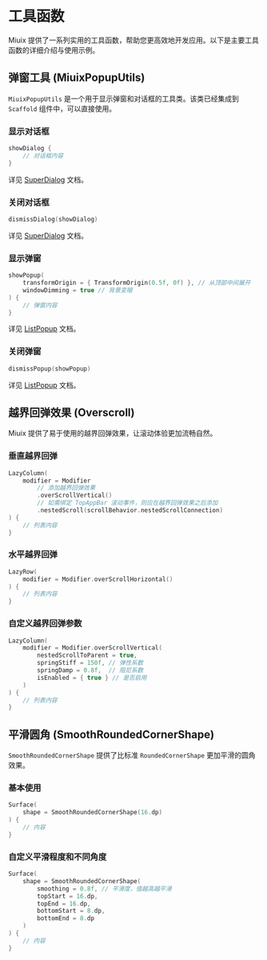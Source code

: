 # 工具函数

Miuix 提供了一系列实用的工具函数，帮助您更高效地开发应用。以下是主要工具函数的详细介绍与使用示例。

## 弹窗工具 (MiuixPopupUtils)

`MiuixPopupUtils` 是一个用于显示弹窗和对话框的工具类。该类已经集成到 `Scaffold` 组件中，可以直接使用。

### 显示对话框

```kotlin
showDialog {
    // 对话框内容
}
```
详见 [SuperDialog](../components/superdialog.md) 文档。

### 关闭对话框

```kotlin
dismissDialog(showDialog) 
```

详见 [SuperDialog](../components/superdialog.md) 文档。

### 显示弹窗

```kotlin
showPopup(
    transformOrigin = { TransformOrigin(0.5f, 0f) }, // 从顶部中间展开
    windowDimming = true // 背景变暗
) {
    // 弹窗内容
}
```

详见 [ListPopup](../components/listpopup.md) 文档。

### 关闭弹窗

```kotlin
dismissPopup(showPopup) 
```

详见 [ListPopup](../components/listpopup.md) 文档。

## 越界回弹效果 (Overscroll)

Miuix 提供了易于使用的越界回弹效果，让滚动体验更加流畅自然。

### 垂直越界回弹

```kotlin
LazyColumn(
    modifier = Modifier
        // 添加越界回弹效果
        .overScrollVertical()
        // 如需绑定 TopAppBar 滚动事件，则应在越界回弹效果之后添加
        .nestedScroll(scrollBehavior.nestedScrollConnection)
) {
    // 列表内容
}
```

### 水平越界回弹

```kotlin
LazyRow(
    modifier = Modifier.overScrollHorizontal()
) {
    // 列表内容
}
```

### 自定义越界回弹参数

```kotlin
LazyColumn(
    modifier = Modifier.overScrollVertical(
        nestedScrollToParent = true,
        springStiff = 150f, // 弹性系数
        springDamp = 0.8f,  // 阻尼系数
        isEnabled = { true } // 是否启用
    )
) {
    // 列表内容
}
```

## 平滑圆角 (SmoothRoundedCornerShape)

`SmoothRoundedCornerShape` 提供了比标准 `RoundedCornerShape` 更加平滑的圆角效果。

### 基本使用

```kotlin
Surface(
    shape = SmoothRoundedCornerShape(16.dp)
) {
    // 内容
}
```

### 自定义平滑程度和不同角度

```kotlin
Surface(
    shape = SmoothRoundedCornerShape(
        smoothing = 0.8f, // 平滑度，值越高越平滑
        topStart = 16.dp,
        topEnd = 16.dp,
        bottomStart = 8.dp,
        bottomEnd = 8.dp
    )
) {
    // 内容
}
```
